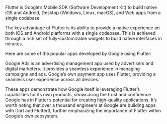 Flutter
is Google’s Mobile SDK (Software Development Kit) to build native iOS and Android, Desktop (Windows, Linux, macOS), and Web apps from a single codebase. 

 The key advantage of Flutter is its ability to provide a native experience on both iOS and Android platforms with a single codebase. This is achieved through a rich set of fully-customizable widgets to build native interfaces in minutes.   

Here are some of the popular apps developed by Google using Flutter:

Google Ads is an advertising management app used by advertisers and digital marketers. It provides a seamless experience in managing campaigns and ads.
Google’s own payment app uses Flutter, providing a seamless user experience across all devices.

These apps demonstrate how Google itself is leveraging Flutter’s capabilities for its own products, showcasing the trust and confidence Google has in Flutter’s potential for creating high-quality applications. It’s worth noting that over a thousand engineers at Google are building apps with Dart and Flutter3, further emphasizing the importance of Flutter within Google’s own ecosystem.